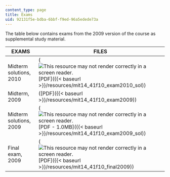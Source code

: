 ```yaml
---
content_type: page
title: Exams
uid: 92131f5e-bdba-6bbf-f9ed-96a5edede73a
---
```


The table below contains exams from the 2009 version of the course as supplemental study material.

| EXAMS | FILES |
| --- | --- |
| Midterm solutions, 2010 | (![This resource may not render correctly in a screen reader.](/images/inacessible.gif)[PDF]({{< baseurl >}}/resources/mit14_41f10_exam2010_sol)) |
| Midterm, 2009 | ([PDF]({{< baseurl >}}/resources/mit14_41f10_exam2009)) |
| Midterm solutions, 2009 | (![This resource may not render correctly in a screen reader.](/images/inacessible.gif)[PDF - 1.0MB]({{< baseurl >}}/resources/mit14_41f10_exam2009_sol)) |
| Final exam, 2009 | (![This resource may not render correctly in a screen reader.](/images/inacessible.gif)[PDF]({{< baseurl >}}/resources/mit14_41f10_final2009))
